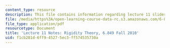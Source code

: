 ```yaml
---
content_type: resource
description: This file contains information regarding lecture 11 slides.
file: /media/https%3A/open-learning-course-data-rc.s3.amazonaws.com/6-849-geometric-folding-algorithms-linkages-origami-polyhedra-fall-2012/f1cb281d6ff945275ec3ff574535730a_MIT6_849F12_L11.pdf
file_type: application/pdf
resourcetype: Document
title: 'Lecture 11 Notes: Rigidity Theory, 6.849 Fall 2010'
uid: f1cb281d-6ff9-4527-5ec3-ff574535730a
---
```

